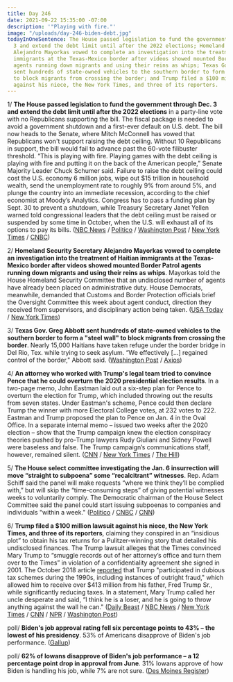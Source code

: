 ```yaml
---
title: Day 246
date: 2021-09-22 15:35:00 -07:00
description: '"Playing with fire."'
image: "/uploads/day-246-biden-debt.jpg"
todayInOneSentence: The House passed legislation to fund the government through Dec.
  3 and extend the debt limit until after the 2022 elections; Homeland Security Secretary
  Alejandro Mayorkas vowed to complete an investigation into the treatment of Haitian
  immigrants at the Texas-Mexico border after videos showed mounted Border Patrol
  agents running down migrants and using their reins as whips; Texas Gov. Greg Abbott
  sent hundreds of state-owned vehicles to the southern border to form a "steel wall"
  to block migrants from crossing the border; and Trump filed a $100 million lawsuit
  against his niece, the New York Times, and three of its reporters.
---
```


1/ **The House passed legislation to fund the government through Dec. 3 and extend the debt limit until after the 2022 elections** in a party-line vote with no Republicans supporting the bill. The fiscal package is needed to avoid a government shutdown and a first-ever default on U.S. debt. The bill now heads to the Senate, where Mitch McConnell has vowed that Republicans won't support raising the debt ceiling. Without 10 Republicans in support, the bill would fail to advance past the 60-vote filibuster threshold. “This is playing with fire. Playing games with the debt ceiling is playing with fire and putting it on the back of the American people,” Senate Majority Leader Chuck Schumer said. Failure to raise the debt ceiling could cost the U.S. economy 6 million jobs, wipe out $15 trillion in household wealth, send the unemployment rate to roughly 9% from around 5%, and plunge the country into an immediate recession, according to the chief economist at Moody’s Analytics. Congress has to pass a funding plan by Sept. 30 to prevent a shutdown, while Treasury Secretary Janet Yellen warned told congressional leaders that the debt ceiling must be raised or suspended by some time in October, when the U.S. will exhaust all of its options to pay its bills. ([NBC News](https://www.nbcnews.com/politics/congress/house-passes-stopgap-bill-avert-government-shutdown-debt-default-n1279792) / [Politico](https://www.politico.com/news/2021/09/21/democrats-funding-shutdown-debt-limit-513407) / [Washington Post](https://www.washingtonpost.com/us-policy/2021/09/21/debt-ceiling-recession-/) / [New York Times](https://www.nytimes.com/2021/09/21/us/politics/spending-bill-passed-debt-limit.html) / [CNBC](https://www.cnbc.com/2021/09/21/government-shutdown-house-passes-funding-debt-ceiling-bill.html))

2/ **Homeland Security Secretary Alejandro Mayorkas vowed to complete an investigation into the treatment of Haitian immigrants at the Texas-Mexico border after videos showed mounted Border Patrol agents running down migrants and using their reins as whips**. Mayorkas told the House Homeland Security Committee that an undisclosed number of agents have already been placed on administrative duty. House Democrats, meanwhile, demanded that Customs and Border Protection officials brief the Oversight Committee this week about agent conduct, direction they received from supervisors, and disciplinary action being taken. ([USA Today](https://www.usatoday.com/story/news/politics/2021/09/22/photos-border-patrol-using-horse-reins-whips-prompts-dhs-probe/5812845001/) / [New York Times](https://www.nytimes.com/2021/09/22/us/politics/house-democrats-haitian-migrants.html))

3/ **Texas Gov. Greg Abbott sent hundreds of state-owned vehicles to the southern border to form a "steel wall" to block migrants from crossing the border**. Nearly 15,000 Haitians have taken refuge under the border bridge in Del Rio, Tex. while trying to seek asylum. “We effectively \[...\] regained control of the border," Abbott said. ([Washington Post](https://www.washingtonpost.com/politics/2021/09/22/texas-greg-abbott-del-rio-border-wall/) / [Axios](https://www.axios.com/abbott-texas-migrants-wall-cars-19d04180-2f19-4fb2-a410-e532a1c0c183.html))

4/ **An attorney who worked with Trump's legal team tried to convince Pence that he could overturn the 2020 presidential election results**. In a two-page memo, John Eastman laid out a six-step plan for Pence to overturn the election for Trump, which included throwing out the results from seven states. Under Eastman's scheme, Pence could then declare Trump the winner with more Electoral College votes, at 232 votes to 222. Eastman and Trump proposed the plan to Pence on Jan. 4 in the Oval Office. In a separate internal memo – issued two weeks after the 2020 election – show that the Trump campaign knew the election conspiracy theories pushed by pro-Trump lawyers Rudy Giuliani and Sidney Powell were baseless and false. The Trump campaign’s communications staff, however, remained silent. ([CNN](https://www.cnn.com/2021/09/20/politics/trump-pence-election-memo/) / [New York Times](https://www.nytimes.com/2021/09/21/us/politics/trump-dominion-voting.html) / [The Hill](https://thehill.com/homenews/administration/573133-trump-lawyer-offered-six-point-plan-for-pence-to-overturn-election))

5/ **The House select committee investigating the Jan. 6 insurrection will move “straight to subpoena” some “recalcitrant” witnesses**. Rep. Adam Schiff said the panel will make requests “where we think they’ll be complied with,” but will skip the “time-consuming steps” of giving potential witnesses weeks to voluntarily comply. The Democratic chairman of the House Select Committee said the panel could start issuing subpoenas to companies and individuals "within a week." ([Politico](https://www.politico.com/news/2021/09/21/jan-6-investigation-subpoenas-513425) / [CNBC](https://www.cnbc.com/2021/09/21/jan-6-committee-will-go-straight-to-subpoenas-if-needed-in-riot-probe-adam-schiff-says.html) / [CNN](https://www.cnn.com/2021/09/20/politics/january-6-select-committee-subpoenas/index.html))

6/ **Trump filed a $100 million lawsuit against his niece, the New York Times, and three of its reporters**, claiming they conspired in an “insidious plot” to obtain his tax returns for a Pulitzer-winning story that detailed his undisclosed finances. The Trump lawsuit alleges that the Times convinced Mary Trump to “smuggle records out of her attorney’s office and turn them over to the Times” in violation of a confidentiality agreement she signed in 2001. The October 2018 article [reported](https://whatthefuckjusthappenedtoday.com/2018/10/02/day-621/#1-trump-inherited-his-family%E2%80%99s-wealt) that Trump "participated in dubious tax schemes during the 1990s, including instances of outright fraud," which allowed him to receive over $413 million from his father, Fred Trump Sr., while significantly reducing taxes. In a statement, Mary Trump called her uncle desperate and said, “I think he is a loser, and he is going to throw anything against the wall he can." ([Daily Beast](https://www.thedailybeast.com/donald-trump-sues-new-york-times-and-his-niece-mary-trump-over-tax-story) / [NBC News](https://www.nbcnews.com/politics/politics-news/trump-files-100-million-suits-against-niece-new-york-times-n1279801) / [New York Times](https://www.nytimes.com/2021/09/22/nyregion/mary-trump-taxes-lawsuit.html) / [CNN](https://www.cnn.com/2021/09/22/politics/donald-trump-sues-mary-trump-new-york-times-tax-disclosure/) / [NPR](https://www.npr.org/2021/09/22/1039642768/trump-sues-niece-mary-new-york-times-over-tax-return-stories) / [Washington Post](https://www.washingtonpost.com/politics/2021/09/21/trump-taxes-mary-times-lawsuit/))

poll/ **Biden's job approval rating fell six percentage points to 43% – the lowest of his presidency**. 53% of Americans disapprove of Biden's job performance. ([Gallup](https://news.gallup.com/poll/354872/biden-approval-rating-hits-new-low-harris.aspx))

poll/ **62% of Iowans disapprove of Biden's job performance – a 12 percentage point drop in approval from June**. 31% Iowans approve of how Biden is handling his job, while 7% are not sure. ([Des Moines Register](https://www.desmoinesregister.com/story/news/politics/iowa-poll/2021/09/21/president-joe-biden-job-approval-rating-plunges-after-afghanistan-covid-surge/8378224002/))